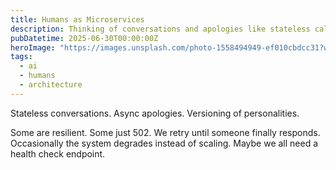 ```yaml
---
title: Humans as Microservices
description: Thinking of conversations and apologies like stateless calls.
pubDatetime: 2025-06-30T00:00:00Z
heroImage: "https://images.unsplash.com/photo-1558494949-ef010cbdcc31?w=800&h=400&fit=crop"
tags:
  - ai
  - humans
  - architecture
---
```


Stateless conversations.
Async apologies.
Versioning of personalities.

Some are resilient. Some just 502.
We retry until someone finally responds.
Occasionally the system degrades instead of scaling.
Maybe we all need a health check endpoint.

